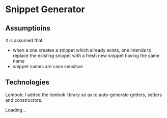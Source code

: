 # Snippet Generator

## Assumptioins
It is assumed that: 
- when a one creates a snippet which already exists, one intends to replace the existing snippet with a fresh new snippet having the same name
- snippet names are case sensitive

## Technologies
Lombok: I added the lombok library so as to auto-generate getters, setters and constructors.



Loading...

